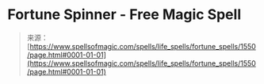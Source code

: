 <!--yml

category: 未分类

date: 2024-06-12 18:34:39

-->

# Fortune Spinner - Free Magic Spell

> 来源：[https://www.spellsofmagic.com/spells/life_spells/fortune_spells/1550/page.html#0001-01-01](https://www.spellsofmagic.com/spells/life_spells/fortune_spells/1550/page.html#0001-01-01)
